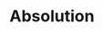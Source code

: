 ---
title: "Absolution"
year: 2024
rating: 0.5
stars: "½"
rewatched: false
permalink: "absolution-2024-1"
watched_on: 2024-11-20
---